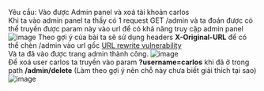 Yêu cầu: Vào được Admin panel và xoá tài khoản carlos
<br> Khi ta vào admin panel ta thấy có 1 request GET /admin và ta đoán được có thể truyền được param này vào url để có khả năng truy cập admin panel
![image](https://user-images.githubusercontent.com/62832067/151326527-40bf1d80-6f57-46b3-a9e9-f80b35d987b7.png)
Theo gợi ý của bài ta sẽ sử dụng headers **X-Original-URL** để có thể chèn /admin vào url gốc [URL rewrite vulnerability](https://www.acunetix.com/vulnerabilities/web/url-rewrite-vulnerability/) 
<br> Và ta đã vào được trang admin thành công.
![image](https://user-images.githubusercontent.com/62832067/151326532-e229fe9a-d88c-4bc8-8cdd-d16d8ba4c697.png)
<br> Để xoá user carlos ta truyền vào param **?username=carlos** khi đã ở trong path **/admin/delete** (Làm theo gợi ý nên chỗ này chưa biết giải thích tại sao)
![image](https://user-images.githubusercontent.com/62832067/151326696-7b7aa5c6-7ddc-4d17-b463-8df5ac29951c.png)
